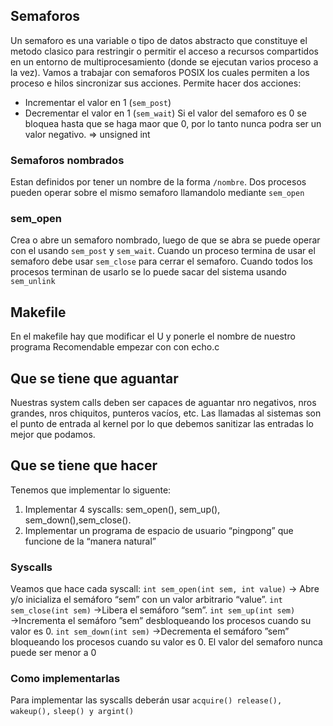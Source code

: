## Semaforos
Un semaforo es una variable o tipo de datos abstracto que constituye el metodo clasico para restringir o permitir el acceso a recursos compartidos en un entorno de multiprocesamiento (donde se ejecutan varios proceso a la vez).
Vamos a trabajar con semaforos POSIX los cuales permiten a los proceso e hilos sincronizar sus acciones. Permite hacer dos acciones: 
- Incrementar el valor en 1 (`sem_post`)
- Decrementar el valor en 1 (`sem_wait`)
Si el valor del semaforo es 0 se bloquea hasta que se haga maor que 0, por lo tanto nunca podra ser un valor negativo. => unsigned int
### Semaforos nombrados

Estan definidos por tener un nombre de la forma `/nombre`. Dos procesos pueden operar sobre el mismo semaforo llamandolo mediante `sem_open`
### sem_open
Crea o abre un semaforo nombrado, luego de que se abra se puede operar con el usando `sem_post` y `sem_wait`. Cuando un proceso termina de usar el semaforo debe usar `sem_close` para cerrar el semaforo. Cuando todos los procesos terminan de usarlo se lo puede sacar del sistema usando `sem_unlink`

## Makefile
En el makefile hay que modificar el U y ponerle el nombre de nuestro programa
Recomendable empezar con con echo.c

## Que se tiene que aguantar
Nuestras system calls deben ser capaces de aguantar nro negativos, nros grandes, nros chiquitos, punteros vacíos, etc. Las llamadas al sistemas son el punto de entrada al kernel por lo que debemos sanitizar las entradas lo mejor que podamos.

## Que se tiene que hacer
Tenemos que implementar lo siguente:
1. Implementar 4 syscalls: sem_open(), sem_up(), sem_down(),sem_close().
2. Implementar un programa de espacio de usuario “pingpong” que funcione de la “manera natural”
### Syscalls
Veamos que hace cada syscall:
`int sem_open(int sem, int value)` → Abre y/o inicializa el semáforo “sem” con un
valor arbitrario “value”.
`int sem_close(int sem)` →Libera el semáforo “sem”.
`int sem_up(int sem)` →Incrementa el semáforo ”sem” desbloqueando los procesos
cuando su valor es 0.
`int sem_down(int sem)` →Decrementa el semáforo ”sem” bloqueando los procesos
cuando su valor es 0. El valor del semaforo nunca puede ser menor a 0

### Como implementarlas
Para implementar las syscalls deberán usar `acquire() release(), wakeup(),`
`sleep() y argint()`